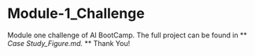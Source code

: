 # Module-1_Challenge
Module one challenge of AI BootCamp. The full project can be found in ** *Case Study_Figure.md.* ** Thank You!
